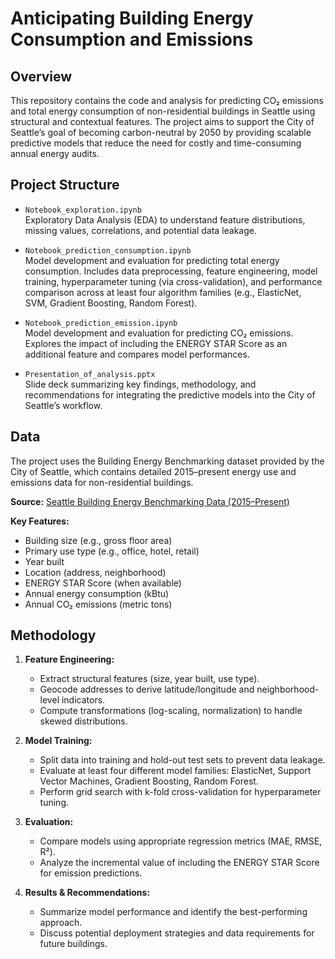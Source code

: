 # Anticipating Building Energy Consumption and Emissions

## Overview

This repository contains the code and analysis for predicting CO₂ emissions and total energy consumption of non-residential buildings in Seattle using structural and contextual features. The project aims to support the City of Seattle’s goal of becoming carbon-neutral by 2050 by providing scalable predictive models that reduce the need for costly and time-consuming annual energy audits.

## Project Structure

- `Notebook_exploration.ipynb`  
  Exploratory Data Analysis (EDA) to understand feature distributions, missing values, correlations, and potential data leakage.

- `Notebook_prediction_consumption.ipynb`  
  Model development and evaluation for predicting total energy consumption. Includes data preprocessing, feature engineering, model training, hyperparameter tuning (via cross-validation), and performance comparison across at least four algorithm families (e.g., ElasticNet, SVM, Gradient Boosting, Random Forest).

- `Notebook_prediction_emission.ipynb`  
  Model development and evaluation for predicting CO₂ emissions. Explores the impact of including the ENERGY STAR Score as an additional feature and compares model performances.

- `Presentation_of_analysis.pptx`  
  Slide deck summarizing key findings, methodology, and recommendations for integrating the predictive models into the City of Seattle’s workflow.

## Data

The project uses the Building Energy Benchmarking dataset provided by the City of Seattle, which contains detailed 2015–present energy use and emissions data for non-residential buildings.  

**Source:** [Seattle Building Energy Benchmarking Data (2015–Present)](https://data.seattle.gov/Built-Environment/Building-Energy-Benchmarking-Data-2015-Present/teqw-tu6e/about_data)

**Key Features:**
- Building size (e.g., gross floor area)
- Primary use type (e.g., office, hotel, retail)
- Year built
- Location (address, neighborhood)
- ENERGY STAR Score (when available)
- Annual energy consumption (kBtu)
- Annual CO₂ emissions (metric tons)

## Methodology

1. **Feature Engineering:**  
   - Extract structural features (size, year built, use type).  
   - Geocode addresses to derive latitude/longitude and neighborhood-level indicators.  
   - Compute transformations (log-scaling, normalization) to handle skewed distributions.

2. **Model Training:**  
   - Split data into training and hold-out test sets to prevent data leakage.  
   - Evaluate at least four different model families: ElasticNet, Support Vector Machines, Gradient Boosting, Random Forest.  
   - Perform grid search with k-fold cross-validation for hyperparameter tuning.

3. **Evaluation:**  
   - Compare models using appropriate regression metrics (MAE, RMSE, R²).  
   - Analyze the incremental value of including the ENERGY STAR Score for emission predictions.

4. **Results & Recommendations:**  
   - Summarize model performance and identify the best-performing approach.  
   - Discuss potential deployment strategies and data requirements for future buildings.

